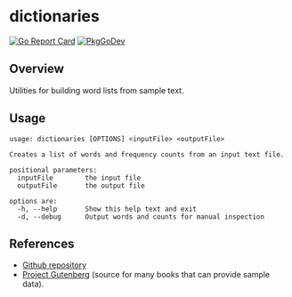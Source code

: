 # dictionaries
[![Go Report Card](https://goreportcard.com/badge/github.com/philhanna/dictionaries)][idGoReportCard]
[![PkgGoDev](https://pkg.go.dev/badge/github.com/philhanna/dictionaries)][idPkgGoDev]

## Overview
Utilities for building word lists from sample text.

## Usage
```
usage: dictionaries [OPTIONS] <inputFile> <outputFile>

Creates a list of words and frequency counts from an input text file.

positional parameters:
  inputFile        the input file
  outputFile       the output file

options are:
  -h, --help       Show this help text and exit
  -d, --debug      Output words and counts for manual inspection
```
## References
- [Github repository](https://github.com/philhanna/dictionaries)
- [Project Gutenberg](https://www.gutenberg.org/) (source for many books
that can provide sample data).
  
[idGoReportCard]: https://goreportcard.com/report/github.com/philhanna/dictionaries
[idPkgGoDev]: https://pkg.go.dev/github.com/philhanna/dictionaries
